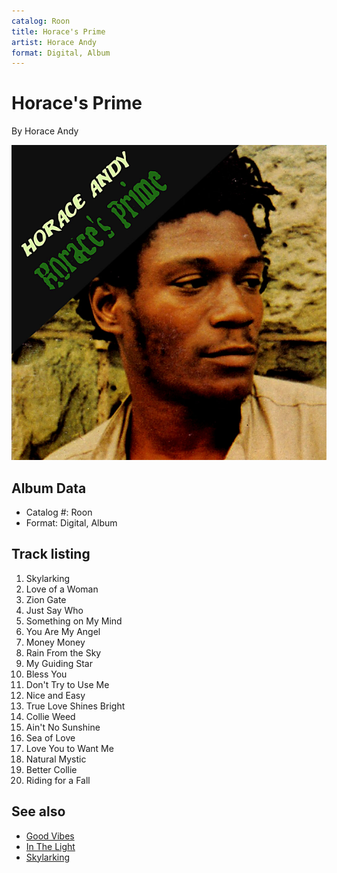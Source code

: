 ```yaml
---
catalog: Roon
title: Horace's Prime
artist: Horace Andy
format: Digital, Album
---
```


# Horace's Prime

By Horace Andy

![](../../assets/albumcovers/Horace_Andy-Horaces_Prime.png)

## Album Data

- Catalog #: Roon
- Format: Digital, Album


## Track listing


1. Skylarking
2. Love of a Woman
3. Zion Gate
4. Just Say Who
5. Something on My Mind
6. You Are My Angel
7. Money Money
8. Rain From the Sky
9. My Guiding Star
10. Bless You
11. Don't Try to Use Me
12. Nice and Easy
13. True Love Shines Bright
14. Collie Weed
15. Ain't No Sunshine
16. Sea of Love
17. Love You to Want Me
18. Natural Mystic
19. Better Collie
20. Riding for a Fall


## See also

- [Good Vibes](Good_Vibes.md)
- [In The Light](In_The_Light.md)
- [Skylarking](Skylarking.md)

